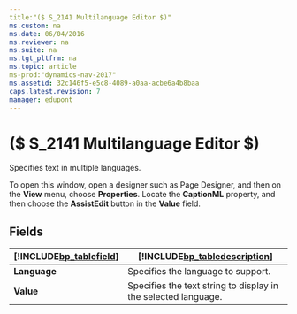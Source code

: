 ```yaml
---
title:"($ S_2141 Multilanguage Editor $)"
ms.custom: na
ms.date: 06/04/2016
ms.reviewer: na
ms.suite: na
ms.tgt_pltfrm: na
ms.topic: article
ms-prod:"dynamics-nav-2017"
ms.assetid: 32c146f5-e5c8-4089-a0aa-acbe6a4b8baa
caps.latest.revision: 7
manager: edupont
---
```

# ($ S_2141 Multilanguage Editor $)
Specifies text in multiple languages.  
  
 To open this window, open a designer such as Page Designer, and then on the **View** menu, choose **Properties**. Locate the **CaptionML** property, and then choose the **AssistEdit** button in the **Value** field.  
  
## Fields  
  
|[!INCLUDE[bp_tablefield](includes/bp_tablefield_md.md)]|[!INCLUDE[bp_tabledescription](includes/bp_tabledescription_md.md)]|  
|---------------------------------|---------------------------------------|  
|**Language**|Specifies the language to support.|  
|**Value**|Specifies the text string to display in the selected language.|